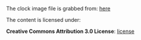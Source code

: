 The clock image file is grabbed from: [here](https://www.deviantart.com/agf81/art/Clock-Face-2-169291889)

The content is licensed under:

**Creative Commons Attribution 3.0 License**: [license](https://creativecommons.org/licenses/by/3.0/)
